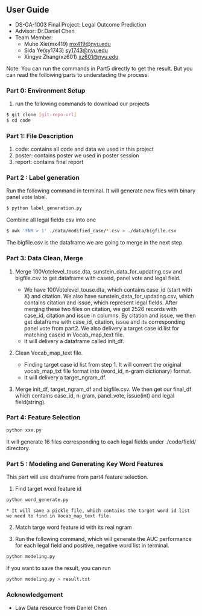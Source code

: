 ## User Guide
- DS-GA-1003  Final Project: Legal Outcome Prediction
- Advisor: Dr.Daniel Chen
- Team Member:
  - Muhe Xie(mx419) mx419@nyu.edu
  - Sida Ye(sy1743) sy1743@nyu.edu
  - Xingye Zhang(xz601) xz601@nyu.edu

Note: You can run the commands in Part5 directly to get the result. But you can read the following parts to understading the process.

### Part 0: Environment Setup
1. run the following commands to download our projects
``` sh
$ git clone [git-repo-url]
$ cd code
```

### Part 1: File Description
1. code: contains all code and data we used in this project
2. poster: contains poster we used in poster session
3. report: contains final report

### Part 2 : Label generation
Run the following command in terminal. It will generate new files with binary panel vote label.
``` sh
$ python label_generation.py
```
Combine all legal fields csv into one
``` sh
$ awk 'FNR > 1' ./data/modified_case/*.csv > ./data/bigfile.csv
```
The bigfile.csv is the dataframe we are going to merge in the next step.

### Part 3: Data Clean, Merge

1.  Merge 100Votelevel_touse.dta, sunstein_data_for_updating.csv and bigfile.csv to get dataframe with caseid, panel vote and legal field.
    * We have 100Votelevel_touse.dta, which contains case_id (start with X) and citation. We also have sunstein_data_for_updating.csv, which contains citation and issue, which represent legal fields.  After merging these two files on citation, we got 2526 records with case_id, citation and issue in columns. By citation and issue, we then get dataframe with case_id, citation, issue and its corresponding panel vote from part2. We also delivery a target case id list for matching caseid in Vocab_map_text file.
    * It will delivery a dataframe called init_df.

2. Clean Vocab_map_text file.
    * Finding target case id list from step 1. It will convert the original vocab_map_txt file format into (word_id, n-gram dictionary) format.
    * It will delivery a target_ngram_df.

3. Merge init_df, target_ngram_df and bigfile.csv. We then get our final_df which contains case_id, n-gram, panel_vote, issue(int) and legal field(string).


### Part 4: Feature Selection
```sh
python xxx.py
```
It will generate 16 files corresponding to each legal fields under ./code/field/ directory.


### Part 5 : Modeling and Generating Key Word Features
This part will use dataframe from part4 feature selection.
1. Find target word feature id
``` sh
python word_generate.py
```
    * It will save a pickle file, which contains the target word id list we need to find in Vocab_map_text file.

2. Match targe word feature id with its real ngram

3. Run the following command, which will generate the AUC performance for each legal field and positive, negative word list in terminal.
``` sh
python modeling.py
```
If you want to save the result, you can run
``` sh
python modeling.py > result.txt
```

### Acknowledgement
- Law Data resource from Daniel Chen
